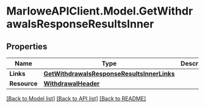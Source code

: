 # MarloweAPIClient.Model.GetWithdrawalsResponseResultsInner

## Properties

Name | Type | Description | Notes
------------ | ------------- | ------------- | -------------
**Links** | [**GetWithdrawalsResponseResultsInnerLinks**](GetWithdrawalsResponseResultsInnerLinks.md) |  | 
**Resource** | [**WithdrawalHeader**](WithdrawalHeader.md) |  | 

[[Back to Model list]](../README.md#documentation-for-models) [[Back to API list]](../README.md#documentation-for-api-endpoints) [[Back to README]](../README.md)

